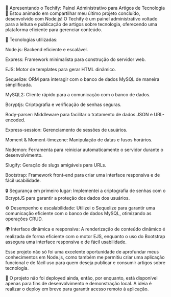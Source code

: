 🚀 Apresentando o Techify: Painel Administrativo para Artigos de Tecnologia 🚀
Estou animado em compartilhar meu último projeto concluído, desenvolvido com Node.js! O Techify é um painel administrativo voltado para a leitura e publicação de artigos sobre tecnologia, oferecendo uma plataforma eficiente para gerenciar conteúdo.

🔧 Tecnologias utilizadas:

Node.js: Backend eficiente e escalável.

Express: Framework minimalista para construção do servidor web.

EJS: Motor de templates para gerar HTML dinâmico.

Sequelize: ORM para interagir com o banco de dados MySQL de maneira simplificada.

MySQL2: Cliente rápido para a comunicação com o banco de dados.

Bcryptjs: Criptografia e verificação de senhas seguras.

Body-parser: Middleware para facilitar o tratamento de dados JSON e URL-encoded.

Express-session: Gerenciamento de sessões de usuários.

Moment & Moment-timezone: Manipulação de datas e fusos horários.

Nodemon: Ferramenta para reiniciar automaticamente o servidor durante o desenvolvimento.

Slugify: Geração de slugs amigáveis para URLs.

Bootstrap: Framework front-end para criar uma interface responsiva e de fácil usabilidade.

🔒 Segurança em primeiro lugar: Implementei a criptografia de senhas com o BcryptJS para garantir a proteção dos dados dos usuários.

⚙️ Desempenho e escalabilidade: Utilizei o Sequelize para garantir uma comunicação eficiente com o banco de dados MySQL, otimizando as operações CRUD.

🌍 Interface dinâmica e responsiva: A renderização de conteúdo dinâmico é realizada de forma eficiente com o motor EJS, enquanto o uso do Bootstrap assegura uma interface responsiva e de fácil usabilidade.

Esse projeto não só foi uma excelente oportunidade de aprofundar meus conhecimentos em Node.js, como também me permitiu criar uma aplicação funcional e de fácil uso para quem deseja publicar e consumir artigos sobre tecnologia.

🔗 O projeto não foi deployed ainda, então, por enquanto, está disponível apenas para fins de desenvolvimento e demonstração local. A ideia é realizar o deploy em breve para garantir acesso remoto à aplicação.
